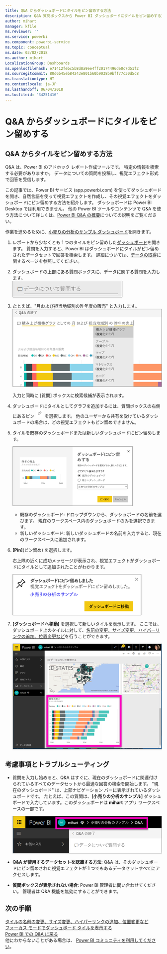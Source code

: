 ```yaml
---
title: Q&A からダッシュボードにタイルをピン留めする方法
description: Q&A 質問ボックスから Power BI ダッシュボードにタイルをピン留めする方法についてのドキュメント
author: mihart
manager: kfile
ms.reviewer: ''
ms.service: powerbi
ms.component: powerbi-service
ms.topic: conceptual
ms.date: 03/02/2018
ms.author: mihart
LocalizationGroup: Dashboards
ms.openlocfilehash: e71412febc5b8d8a9ee4ff20174496de0c7d51f2
ms.sourcegitcommit: 80d6b45eb84243e801b60b9038b9bff77c30d5c8
ms.translationtype: HT
ms.contentlocale: ja-JP
ms.lasthandoff: 06/04/2018
ms.locfileid: "34251416"
---
```

# <a name="pin-a-tile-to-a-dashboard-from-qa"></a>Q&A からダッシュボードにタイルをピン留めする
## <a name="how-to-pin-a-tile-from-qa"></a>Q&A からタイルをピン留めする方法
Q&A は、Power BI のアドホック レポート作成ツールです。 特定の情報を検索する必要がありますか。 データについての質問を投稿し、視覚エフェクト形式で回答を受信します。

この記事では、Power BI サービス (app.powerbi.com) を使ってダッシュボードを開き、自然言語を使って視覚エフェクトを作成し、その視覚エフェクトをダッシュボードにピン留めする方法を紹介します。 ダッシュボードは Power BI Desktop では利用できません。 他の Power BI ツールやコンテンツで Q&A を使う方法について詳しくは、[Power BI Q&A の概要](power-bi-q-and-a.md)についての説明をご覧ください。 

作業を進めるために、[小売りの分析のサンプル ダッシュボード](sample-retail-analysis.md)を開きます。


1. レポートから少なくとも 1 つのタイルをピン留めした[ダッシュボード](service-dashboards.md)を開きます。 質問を入力すると、Power BI はダッシュボードにタイルがピン留めされたデータセットで回答を検索します。  詳細については、[データの取得](service-get-data.md)に関するページを参照してください。
2. ダッシュボードの上部にある質問ボックスに、データに関する質問を入力します。  
   ![Q&A 質問ボックス](media/service-dashboard-pin-tile-from-q-and-a/power-bi-question-box.png)
3. たとえば、"月および担当地域別の昨年度の販売" と入力します。  
   ![質問の入力](media/service-dashboard-pin-tile-from-q-and-a/power-bi-type-q-and-a.png)

   入力と同時に [質問] ボックスに検索候補が表示されます。
4. ダッシュボードにタイルとしてグラフを追加するには、質問ボックスの右側にあるピン ![](media/service-dashboard-pin-tile-from-q-and-a/pbi_pintile.png) を選択します。 他のユーザーから共有を受けているダッシュボードの場合は、どの視覚エフェクトもピン留めできません。

5. タイルを既存のダッシュボードまたは新しいダッシュボードにピン留めします。

   ![ダッシュボードにピン留めダイアログ](media/service-dashboard-pin-tile-from-q-and-a/power-bi-pin-to-dashboard.png)

   * 既存のダッシュボード: ドロップダウンから、ダッシュボードの名前を選びます。 現在のワークスペース内のダッシュボードのみを選択できます。
   * 新しいダッシュボード: 新しいダッシュボードの名前を入力すると、現在のワークスペースに追加されます。

6. **[Pin]**(ピン留め) を選択します。

   右上隅の近くに成功メッセージが表示され、視覚エフェクトがダッシュボードにタイルとして追加されたことがわかります。  

   ![ダッシュボードにピン留めしました](media/service-dashboard-pin-tile-from-q-and-a/power-bi-pin.png)
7. **[ダッシュボードへ移動]** を選択して新しいタイルを表示します。 ここでは、ダッシュボード上のタイルに対して、[名前の変更、サイズ変更、ハイパーリンクの追加、位置変更など](service-dashboard-edit-tile.md)を行うことができます。

   ![タイルのあるダッシュボード](media/service-dashboard-pin-tile-from-q-and-a/power-bi-pinned.png)

## <a name="considerations-and-troubleshooting"></a>考慮事項とトラブルシューティング
* 質問を入力し始めると、Q&A はすぐに、現在のダッシュボードに関連付けられているすべてのデータセットから最適な回答の検索を開始します。  "現在のダッシュボード" は、上部ナビゲーション バーに表示されているダッシュボードです。 たとえば、この質問は、**[小売りの分析のサンプル]** ダッシュボードで入力しています。このダッシュボードは **mihart** アプリ ワークスペースの一部です。

  ![階層リンク](media/service-dashboard-pin-tile-from-q-and-a/power-bi-navbar.png)
* **Q&A が使用するデータセットを認識する方法**:   Q&A は、そのダッシュボードにピン留めされた視覚エフェクトが 1 つでもあるデータセットすべてにアクセスします。

* **質問ボックスが表示されない場合**:  Power BI 管理者に問い合わせてください。 管理者は Q&A 機能を無効にすることができます。


## <a name="next-steps"></a>次の手順
[タイルの名前の変更、サイズ変更、ハイパーリンクの追加、位置変更など](service-dashboard-edit-tile.md)    
[フォーカス モードでダッシュボード タイルを表示する](service-focus-mode.md)     
[Power BI での Q&A に戻る](power-bi-q-and-a.md)  
他にわからないことがある場合は、 [Power BI コミュニティを利用してください](http://community.powerbi.com/)。
